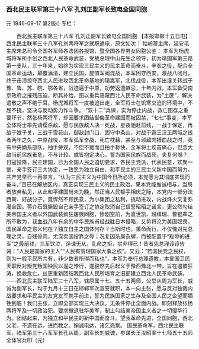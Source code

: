 ### 西北民主联军第三十八军  孔刘正副军长致电全国同胞
元
1946-09-17
第2版()
专栏：

　　西北民主联军第三十八军
    孔刘正副军长致电全国同胞
    【本报邯郸十五日电】西北民主联军三十八军孔刘两将军之就职通电，原文如次：
    牯岭蒋主席，延安毛主席朱总司令全国各军师各法团各报馆，暨全国各界男女同胞公鉴：
    本军为杨虎城将军所手创之西北人民革命武装，受故总理中山先生之领导，初为靖国军第三路第一支队，三十年来，始终为实现三民主义的民主革命而奋斗，辛亥之役，配合全国革命运动，颠覆满清，建立民国，旋值军阀混战，本军困守西安，激战八阅月，终于击溃掠夺西北人民进攻西北革命基地的镇嵩军，北伐战役，本军出潼关转战于豫、鲁、苏、皖、鄂各省，战迹遍于中原，功劳返遭嫉忌，十年内战，本军备受南京政府之摧残压迫，断其补给，图以重兵诬蔑西北人民革命武装，为“土匪”，解决遣散之声不绝于耳，杨虎城将军一度被迫出走，全军将士在饥寒交迫的环境中，不屈不挠，坚决与反动势力作斗争。
    “双十二”兵谏，实为停止内战，救亡图存之重要环节，然张杨两将军，却因要求团结御侮革命建国而被囚禁，“七七”事变，本军全体将士率先请缨杀敌，愿与民族敌人决一死战，星夜驰赴前线，一战于保定，再战于娘子关，三战于雪花山，御敌封门口，固守中条山，对战于霸王汉王两城之线者两年之久，中原战役，本军孤军奋战，死亡枕藉，甚至与顽敌肉搏血战之时，竟有中央嫡系部队，袖手旁观，不但不援而且拍手称快，全军将士疾首痛心，但念大敌当前民族垂危，不与计较，咸皆抱定决心，誓为国家民族而战死，夫复何憾？
    日寇投降，民主建国，已为全国人民之迫切要求，各民主党派，代表民意，欢聚一堂，亲手签订三大协定，一致愿为独立自由、和平民主的三民主义新中国而努力。共产党早已一再宣言，“认为三民主义为中国今日所必须，本党愿为其彻底实现而奋斗，”且已在解放区内，真正实现三民主义的民主政治，果本党能推诚相与，当局者放弃私见，从此和平建国尚未为晚，然正当人民额手相庆之际，本党内一部分法西斯、好战分子，竟悍然不顾民意，为小集团之私利，挑动进攻，内战烽火又复弥漫全国。蒋介石既撕毁自己亲手签订之协定取消自己信誓昭昭之诺言，更公然勾结美帝国主义者以外国武装疯狂屠戮同胞，惨剧空前，为袁世凯、段祺瑞、曹锟辈之所不敢为，我血战八年有余的中华民族甫经战胜日本侵略，又势将沦为美国奴隶，国民革命之意义何在？独立自主之国体何存？当斯时也，秉命而行，不仅愧对先总理之灵，自残骨肉，尤深卖国投靠之辱；况复因系属杂牌，而被配置于“耻辱的进军”之最前线，三军饮泣，诤谏无从，乱命之拒，实非得已！昔者先总理谆谆告诫：“人民是国家的主人”“人民有管理国家大事之权”。又云：“若国民党之民权，则为一般平民所共有，非少数者所得而私也”，本军为奉行总理遗教，本爱国卫民天职反对叛党叛国殃民以逞之悖行，遂毅然先后起义于豫西豫北一带，旨在遏彼狂涛，挽救危亡。兹更重新团结我西北人民所培育之旧部建立西北人民革命武装，——西北民主联军陆军三十八军，辖原属十七、五十五两师，公举从周为军长，威诚为副军长，均于九月十三日在邯郸军次宣誓就职，本一向主张，愿与反对独裁内战要求和平民主的友党友军携手前进，誓为民族国家之生存及全国人民之企望而牺牲到底！我们主张，立即全部实现三大决议。无条件停止全面内战。即刻释放张杨两将军及一切政治犯。要求撤退驻华美军，制止勾结美帝国主义者之一切侵华行为。团结起来，为独立和平民主的新中国而奋斗。望我革命先进，全国同胞，西北父老，不遗在远，进而教之。掬诚电达，诸乞亮察。
    国民革命军，西北民主联军，陆军第三十八军军长孔从周，副军长刘威诚，参谋长王汝昭率十七师五十五师全体官兵叩（元）
